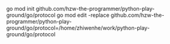 go mod init github.com/hzw-the-programmer/python-play-ground/go/protocol
go mod edit -replace github.com/hzw-the-programmer/python-play-ground/go/protocol=/home/zhiwenhe/work/python-play-ground/go/protocol
